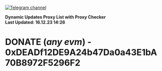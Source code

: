 [![Telegram channel](https://img.shields.io/endpoint?url=https://runkit.io/damiankrawczyk/telegram-badge/branches/master?url=https://t.me/n4z4v0d)](https://t.me/n4z4v0d) 

**Dynamic Updates Proxy List with Proxy Checker**  
**Last Updated: 16.12.23 14:26**

# DONATE (_any evm_) - 0xDEADf12DE9A24b47Da0a43E1bA70B8972F5296F2
